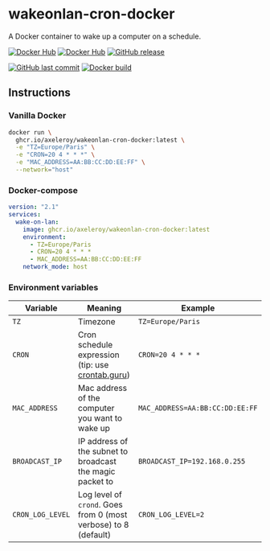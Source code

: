 # wakeonlan-cron-docker

A Docker container to wake up a computer on a schedule.

[![Docker Hub](https://img.shields.io/docker/v/axeleroy/wakeonlan-cron-docker?sort=semver&logo=docker)](https://hub.docker.com/r/axeleroy/wakeonlan-cron-docker/tags)
[![Docker Hub](https://img.shields.io/docker/pulls/axeleroy/wakeonlan-cron-docker?logo=docker)](https://hub.docker.com/r/axeleroy/wakeonlan-cron-docker/tags)
[![GitHub release](https://img.shields.io/github/v/release/axeleroy/wakeonlan-cron-docker?logo=github&logoColor=959DA5)](https://github.com/axeleroy/wakeonlan-cron-docker/packages)

[![GitHub last commit](https://img.shields.io/github/last-commit/axeleroy/wakeonlan-cron-docker?logo=github&logoColor=959DA5)](https://github.com/axeleroy/wakeonlan-cron-docker/commits/main)
[![Docker build](https://github.com/axeleroy/wakeonlan-cron-docker/actions/workflows/publish.yml/badge.svg)](https://github.com/axeleroy/wakeonlan-cron-docker/actions/workflows/publish.yml)

## Instructions

### Vanilla Docker

```bash
docker run \
  ghcr.io/axeleroy/wakeonlan-cron-docker:latest \
  -e "TZ=Europe/Paris" \
  -e "CRON=20 4 * * *" \
  -e "MAC_ADDRESS=AA:BB:CC:DD:EE:FF" \
  --network="host"
```

### Docker-compose
```yml
version: "2.1"
services:
  wake-on-lan:
    image: ghcr.io/axeleroy/wakeonlan-cron-docker:latest
    environment:
      - TZ=Europe/Paris
      - CRON=20 4 * * *
      - MAC_ADDRESS=AA:BB:CC:DD:EE:FF
    network_mode: host
```

### Environment variables

| Variable         | Meaning                                                                   | Example                         |
|------------------|---------------------------------------------------------------------------|---------------------------------|
| `TZ`             | Timezone                                                                  | `TZ=Europe/Paris`               |
| `CRON`           | Cron schedule expression (tip: use [crontab.guru](https://crontab.guru/)) | `CRON=20 4 * * *`               |
| `MAC_ADDRESS`    | Mac address of the computer you want to wake up                           | `MAC_ADDRESS=AA:BB:CC:DD:EE:FF` | 
| `BROADCAST_IP`   | IP address of the subnet to broadcast the magic packet to                 | `BROADCAST_IP=192.168.0.255`    |
| `CRON_LOG_LEVEL` | Log level of `crond`. Goes from 0 (most verbose) to 8 (default)           | `CRON_LOG_LEVEL=2`              |
